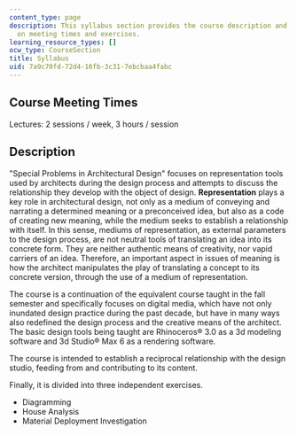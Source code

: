 ```yaml
---
content_type: page
description: This syllabus section provides the course description and information
  on meeting times and exercises.
learning_resource_types: []
ocw_type: CourseSection
title: Syllabus
uid: 7a9c70fd-72d4-16fb-3c31-7ebcbaa4fabc
---
```


Course Meeting Times
--------------------

Lectures: 2 sessions / week, 3 hours / session

Description
-----------

"Special Problems in Architectural Design" focuses on representation tools used by architects during the design process and attempts to discuss the relationship they develop with the object of design. **Representation** plays a key role in architectural design, not only as a medium of conveying and narrating a determined meaning or a preconceived idea, but also as a code of creating new meaning, while the medium seeks to establish a relationship with itself. In this sense, mediums of representation, as external parameters to the design process, are not neutral tools of translating an idea into its concrete form. They are neither authentic means of creativity, nor vapid carriers of an idea. Therefore, an important aspect in issues of meaning is how the architect manipulates the play of translating a concept to its concrete version, through the use of a medium of representation.

The course is a continuation of the equivalent course taught in the fall semester and specifically focuses on digital media, which have not only inundated design practice during the past decade, but have in many ways also redefined the design process and the creative means of the architect. The basic design tools being taught are Rhinoceros® 3.0 as a 3d modeling software and 3d Studio® Max 6 as a rendering software.

The course is intended to establish a reciprocal relationship with the design studio, feeding from and contributing to its content.

Finally, it is divided into three independent exercises.

*   Diagramming
*   House Analysis
*   Material Deployment Investigation